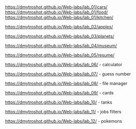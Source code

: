 https://dmytroshot.github.io/Web-labs/lab_01/cars/<br />
https://dmytroshot.github.io/Web-labs/lab_01/food/<br />
https://dmytroshot.github.io/Web-labs/lab_01/kitchen/<br />


https://dmytroshot.github.io/Web-labs/lab_02/apples/

https://dmytroshot.github.io/Web-labs/lab_03/planets/

https://dmytroshot.github.io/Web-labs/lab_04/museum/

https://dmytroshot.github.io/Web-labs/lab_05/resume/

https://dmytroshot.github.io/Web-labs/lab_06/ - calculator

https://dmytroshot.github.io/Web-labs/lab_07/ - guess number

https://dmytroshot.github.io/Web-labs/lab_08/ - file manager

https://dmytroshot.github.io/Web-labs/lab_09/ - cards

https://dmytroshot.github.io/Web-labs/lab_10/ - tanks

https://dmytroshot.github.io/Web-labs/lab_11/ - jobs filters

https://dmytroshot.github.io/Web-labs/lab_12/ - pokemons
